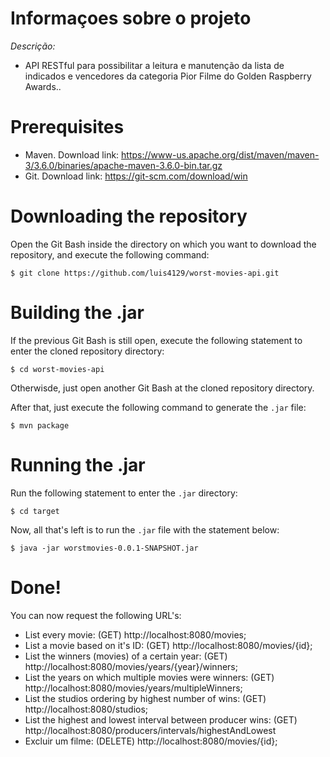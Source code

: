 # Informaçoes sobre o projeto

*Descrição:*

- API RESTful para possibilitar a leitura e manutenção da lista de indicados e vencedores da categoria Pior Filme do Golden Raspberry Awards..

# Prerequisites

- Maven. Download link: https://www-us.apache.org/dist/maven/maven-3/3.6.0/binaries/apache-maven-3.6.0-bin.tar.gz
- Git. Download link: https://git-scm.com/download/win

# Downloading the repository

Open the Git Bash inside the directory on which you want to download the repository, and execute the following command:
```
$ git clone https://github.com/luis4129/worst-movies-api.git
```

# Building the .jar

If the previous Git Bash is still open, execute the following statement to enter the cloned repository directory:

```
$ cd worst-movies-api
```

Otherwisde, just open another Git Bash at the cloned repository directory.

After that, just execute the following command to generate the `.jar` file:

```
$ mvn package
```

# Running the .jar

Run the following statement to enter the `.jar` directory:

```
$ cd target
```

Now, all that's left is to run the `.jar` file with the statement below:

```
$ java -jar worstmovies-0.0.1-SNAPSHOT.jar
```

# Done!
You can now request the following URL's:
- List every movie: (GET) http://localhost:8080/movies;
- List a movie based on it's ID: (GET) http://localhost:8080/movies/{id};
- List the winners (movies) of a certain year: (GET) http://localhost:8080/movies/years/{year}/winners;
- List the years on which multiple movies were winners: (GET) http://localhost:8080/movies/years/multipleWinners;
- List the studios ordering by highest number of wins: (GET) http://localhost:8080/studios;
- List the highest and lowest interval between producer wins: (GET) http://localhost:8080/producers/intervals/highestAndLowest
- Excluir um filme: (DELETE) http://localhost:8080/movies/{id};
